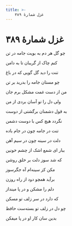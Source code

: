 ```yaml
---
title: >-
    غزل شمارهٔ ۳۸۹
---
```

# غزل شمارهٔ ۳۸۹

<div class="b" id="bn1"><div class="m1"><p>چو گل هر دم به بویت جامه در تن</p></div>
<div class="m2"><p>کنم چاک از گریبان تا به دامن</p></div></div>
<div class="b" id="bn2"><div class="m1"><p>تنت را دید گل گویی که در باغ</p></div>
<div class="m2"><p>چو مستان جامه را بدرید بر تن</p></div></div>
<div class="b" id="bn3"><div class="m1"><p>من از دست غمت مشکل برم جان</p></div>
<div class="m2"><p>ولی دل را تو آسان بردی از من</p></div></div>
<div class="b" id="bn4"><div class="m1"><p>به قول دشمنان برگشتی از دوست</p></div>
<div class="m2"><p>نگردد هیچ کس با دوست دشمن</p></div></div>
<div class="b" id="bn5"><div class="m1"><p>تنت در جامه چون در جام باده</p></div>
<div class="m2"><p>دلت در سینه چون در سیم آهن</p></div></div>
<div class="b" id="bn6"><div class="m1"><p>ببار ای شمع اشک از چشم خونین</p></div>
<div class="m2"><p>که شد سوز دلت بر خلق روشن</p></div></div>
<div class="b" id="bn7"><div class="m1"><p>مکن کز سینه‌ام آه جگرسوز</p></div>
<div class="m2"><p>برآید همچو دود از راه روزن</p></div></div>
<div class="b" id="bn8"><div class="m1"><p>دلم را مشکن و در پا مینداز</p></div>
<div class="m2"><p>که دارد در سر زلف تو مسکن</p></div></div>
<div class="b" id="bn9"><div class="m1"><p>چو دل در زلف تو بسته‌ست حافظ</p></div>
<div class="m2"><p>بدین سان کار او در پا میفکن</p></div></div>